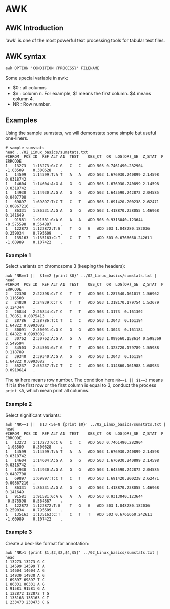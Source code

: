 # AWK

## AWK Introduction
'awk' is one of the most powerful text processing tools for tabular text files.

## AWK syntax

```
awk OPTION 'CONDITION {PROCESS}' FILENAME
```

Some special variable in awk:

- $0 : all columns
- $n : column n. For example, $1 means the first column. $4 means column 4.
- NR : Row number.

## Examples

Using the sample sumstats, we will demonstate some simple but useful one-liners.

```
# sample sumstats
head ../02_Linux_basics/sumstats.txt 
#CHROM	POS	ID	REF	ALT	A1	TEST	OBS_CT	OR	LOG(OR)_SE	Z_STAT	P	ERRCODE
1	13273	1:13273:G:C	G	C	C	ADD	503	0.7461490.282904	-1.03509	0.300628	.
1	14599	1:14599:T:A	T	A	A	ADD	503	1.676930.240899	2.14598	0.0318742	.
1	14604	1:14604:A:G	A	G	G	ADD	503	1.676930.240899	2.14598	0.0318742	.
1	14930	1:14930:A:G	A	G	G	ADD	503	1.643590.242872	2.04585	0.0407708	.
1	69897	1:69897:T:C	T	C	T	ADD	503	1.691420.200238	2.62471	0.00867216	.
1	86331	1:86331:A:G	A	G	G	ADD	503	1.418870.238055	1.46968	0.141649	.
1	91581	1:91581:G:A	G	A	A	ADD	503	0.9313040.123644	-0.575598	0.564887	.
1	122872	1:122872:T:G	T	G	G	ADD	503	1.048280.182036	0.259034	0.795609	.
1	135163	1:135163:C:T	C	T	T	ADD	503	0.6766660.242611	-1.60989	0.107422	.
```

### Example 1

Select variants on chromosome 3 (keeping the headers):

```
awk 'NR==1 ||  $1==2 {print $0}' ../02_Linux_basics/sumstats.txt | head
#CHROM	POS	ID	REF	ALT	A1	TEST	OBS_CT	OR	LOG(OR)_SE	Z_STAT	P	ERRCODE
2	22398	2:22398:C:T	C	T	T	ADD	503	1.287540.161017	1.56962	0.116503	.
2	24839	2:24839:C:T	C	T	T	ADD	503	1.318170.179754	1.53679	0.124344	.
2	26844	2:26844:C:T	C	T	T	ADD	503	1.3173	0.161302	1.70851	0.0875413	.
2	28786	2:28786:T:C	T	C	C	ADD	503	1.3043	0.161184	1.64822	0.0993082	.
2	30091	2:30091:C:G	C	G	G	ADD	503	1.3043	0.161184	1.64822	0.0993082	.
2	30762	2:30762:A:G	A	G	A	ADD	503	1.099560.158614	0.598369	0.549594	.
2	34503	2:34503:G:T	G	T	T	ADD	503	1.323720.179789	1.55988	0.118789	.
2	39340	2:39340:A:G	A	G	G	ADD	503	1.3043	0.161184	1.64822	0.0993082	.
2	55237	2:55237:T:C	T	C	C	ADD	503	1.314860.161988	1.68983	0.0910614	.

```

The `NR` here means row number. The condition here `NR==1 || $1==3` means if it is the first row or the first column is equal to 3, conduct the process `print $0`, which mean print all columns. 

### Example 2

Select significant variants:

```
awk 'NR==1 ||  $13 <5e-8 {print $0}' ../02_Linux_basics/sumstats.txt | head
#CHROM	POS	ID	REF	ALT	A1	TEST	OBS_CT	OR	LOG(OR)_SE	Z_STAT	P	ERRCODE
1	13273	1:13273:G:C	G	C	C	ADD	503	0.7461490.282904	-1.03509	0.300628	.
1	14599	1:14599:T:A	T	A	A	ADD	503	1.676930.240899	2.14598	0.0318742	.
1	14604	1:14604:A:G	A	G	G	ADD	503	1.676930.240899	2.14598	0.0318742	.
1	14930	1:14930:A:G	A	G	G	ADD	503	1.643590.242872	2.04585	0.0407708	.
1	69897	1:69897:T:C	T	C	T	ADD	503	1.691420.200238	2.62471	0.00867216	.
1	86331	1:86331:A:G	A	G	G	ADD	503	1.418870.238055	1.46968	0.141649	.
1	91581	1:91581:G:A	G	A	A	ADD	503	0.9313040.123644	-0.575598	0.564887	.
1	122872	1:122872:T:G	T	G	G	ADD	503	1.048280.182036	0.259034	0.795609	.
1	135163	1:135163:C:T	C	T	T	ADD	503	0.6766660.242611	-1.60989	0.107422	.

```

### Example 3

Create a bed-like format for annotation:

```
awk 'NR>1 {print $1,$2,$2,$4,$5}' ../02_Linux_basics/sumstats.txt | head
1 13273 13273 G C
1 14599 14599 T A
1 14604 14604 A G
1 14930 14930 A G
1 69897 69897 T C
1 86331 86331 A G
1 91581 91581 G A
1 122872 122872 T G
1 135163 135163 C T
1 233473 233473 C G
```